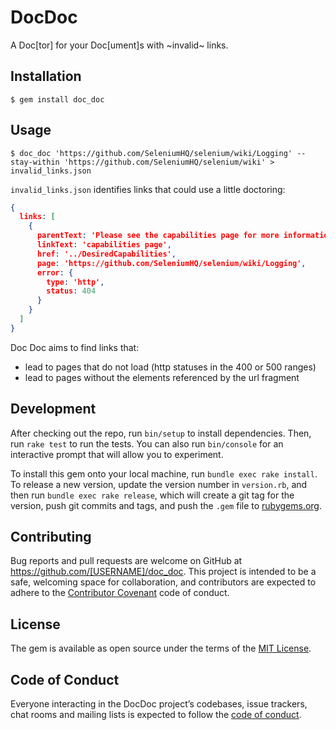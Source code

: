 # DocDoc

A Doc[tor] for your Doc[ument]s with ~invalid~ links.

## Installation

```
$ gem install doc_doc
```

## Usage

```
$ doc_doc 'https://github.com/SeleniumHQ/selenium/wiki/Logging' --stay-within 'https://github.com/SeleniumHQ/selenium/wiki' > invalid_links.json
```

`invalid_links.json` identifies links that could use a little doctoring:

```json
{
  links: [
    {
      parentText: 'Please see the capabilities page for more information about Firefox specific capabilities.',
      linkText: 'capabilities page',
      href: '../DesiredCapabilities',
      page: 'https://github.com/SeleniumHQ/selenium/wiki/Logging',
      error: {
        type: 'http',
        status: 404
      }
    }
  ]
}
```

Doc Doc aims to find links that:
- lead to pages that do not load (http statuses in the 400 or 500 ranges)
- lead to pages without the elements referenced by the url fragment

## Development

After checking out the repo, run `bin/setup` to install dependencies. Then, run `rake test` to run the tests. You can also run `bin/console` for an interactive prompt that will allow you to experiment.

To install this gem onto your local machine, run `bundle exec rake install`. To release a new version, update the version number in `version.rb`, and then run `bundle exec rake release`, which will create a git tag for the version, push git commits and tags, and push the `.gem` file to [rubygems.org](https://rubygems.org).

## Contributing

Bug reports and pull requests are welcome on GitHub at https://github.com/[USERNAME]/doc_doc. This project is intended to be a safe, welcoming space for collaboration, and contributors are expected to adhere to the [Contributor Covenant](http://contributor-covenant.org) code of conduct.

## License

The gem is available as open source under the terms of the [MIT License](https://opensource.org/licenses/MIT).

## Code of Conduct

Everyone interacting in the DocDoc project’s codebases, issue trackers, chat rooms and mailing lists is expected to follow the [code of conduct](https://github.com/[USERNAME]/doc_doc/blob/master/CODE_OF_CONDUCT.md).
